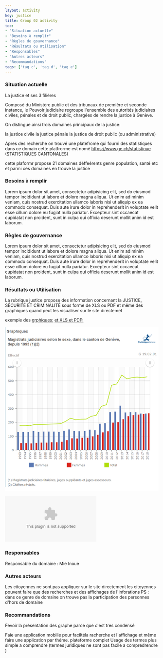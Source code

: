 ```yaml
---
layout: activity
key: justice
title: Group 02 activity
toc:
- "Situation actuelle"
- "Besoins à remplir"
- "Règles de gouvernance"
- "Résultats ou Utilisation"
- "Responsables"
- "Autres acteurs"
- "Recommandations"
tags: ['tag c', 'tag d', 'tag e']
---
```


### Situation actuelle

La justice et ses 3 filières

Composé du Ministère public et des tribunaux de première et seconde instance, le Pouvoir judiciaire regroupe l'ensemble des autorités judiciaires civiles, pénales et de droit public, chargées de rendre la justice à Genève.

On distingue ainsi trois domaines principaux de la justice:

la justice civile
la justice pénale
la justice de droit public (ou administrative)

Apres des recherche on trouvé une platefrome qui fourni des statistiques  dans ce domain 
cette platfrorme est nomé https://www.ge.ch/statistique (STATISTIQUES CANTONALES)

cette plaformr propose 21 domaines déffeérents  genre population, santé etc et parmi ces domaines en trouve la justice



### Besoins à remplir

Lorem ipsum dolor sit amet, consectetur adipisicing elit, sed do eiusmod tempor incididunt ut labore et dolore magna aliqua. Ut enim ad minim veniam, quis nostrud exercitation ullamco laboris nisi ut aliquip ex ea commodo consequat. Duis aute irure dolor in reprehenderit in voluptate velit esse cillum dolore eu fugiat nulla pariatur. Excepteur sint occaecat cupidatat non proident, sunt in culpa qui officia deserunt mollit anim id est laborum.

### Règles de gouvernance

Lorem ipsum dolor sit amet, consectetur adipisicing elit, sed do eiusmod tempor incididunt ut labore et dolore magna aliqua. Ut enim ad minim veniam, quis nostrud exercitation ullamco laboris nisi ut aliquip ex ea commodo consequat. Duis aute irure dolor in reprehenderit in voluptate velit esse cillum dolore eu fugiat nulla pariatur. Excepteur sint occaecat cupidatat non proident, sunt in culpa qui officia deserunt mollit anim id est laborum.

### Résultats ou Utilisation

La rubrique justice propose des information concernant la JUSTICE, SÉCURITÉ ET CRIMINALITÉ sous forme de XLS ou PDF et même des graphiques quand peut les visualiser sur le site directemet

exemple des 
[grphiques:](https://www.ge.ch/statistique/domaines/apercu.asp?dom=19_02)
[ et XLS et PDF:](https://www.ge.ch/statistique/graphiques/affichage.asp?filtreGraph=19_02&dom=1)

![Graphe](images/magidtrstJudiciareSelonLesSexe.PNG)

![XLS](images/T_19_02_1_01.xls)










### Responsables

Responsable du domaine : Mie Inoue

### Autres acteurs


Les citoyennes ne sont pas appliquer sur le site directement 
les citoyennes pouvent faire que des recherches et  des affichages de l'inforations 
PS : dans ce genre de  domaine  on trouve  pas la participation des personnes d'hors de domaine

### Recommandations

Fevoir la présentation des graphe parce que c'est tres condensé

Faie une application mobille pour faciltéla racherche et l'affichage et même faire une application par théme.
plateforme complet
Usage des termes plus simple a comprendre (termes juridiques ne sont pas facile a compredrendre )